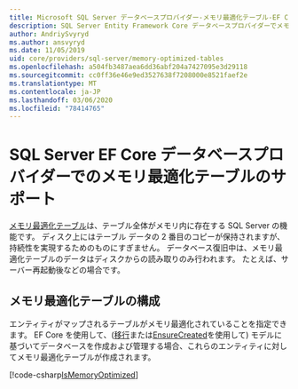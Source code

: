 ```yaml
---
title: Microsoft SQL Server データベースプロバイダー-メモリ最適化テーブル-EF Core
description: SQL Server Entity Framework Core データベースプロバイダーでメモリ最適化テーブルを使用する方法
author: AndriySvyryd
ms.author: ansvyryd
ms.date: 11/05/2019
uid: core/providers/sql-server/memory-optimized-tables
ms.openlocfilehash: a504fb3487aea6dd36abf204a7427095e3d29118
ms.sourcegitcommit: cc0ff36e46e9ed3527638f7208000e8521faef2e
ms.translationtype: MT
ms.contentlocale: ja-JP
ms.lasthandoff: 03/06/2020
ms.locfileid: "78414765"
---
```

# <a name="memory-optimized-tables-support-in-sql-server-ef-core-database-provider"></a>SQL Server EF Core データベースプロバイダーでのメモリ最適化テーブルのサポート

[メモリ最適化テーブル](/sql/relational-databases/in-memory-oltp/memory-optimized-tables)は、テーブル全体がメモリ内に存在する SQL Server の機能です。 ディスク上にはテーブル データの 2 番目のコピーが保持されますが、持続性を実現するためのものにすぎません。 データベース復旧中は、メモリ最適化テーブルのデータはディスクからの読み取りのみ行われます。 たとえば、サーバー再起動後などの場合です。

## <a name="configuring-a-memory-optimized-table"></a>メモリ最適化テーブルの構成

エンティティがマップされるテーブルがメモリ最適化されていることを指定できます。 EF Core を使用して、([移行](xref:core/managing-schemas/migrations/index)または[EnsureCreated](/dotnet/api/Microsoft.EntityFrameworkCore.Storage.IDatabaseCreator.EnsureCreated)を使用して) モデルに基づいてデータベースを作成および管理する場合、これらのエンティティに対してメモリ最適化テーブルが作成されます。

[!code-csharp[IsMemoryOptimized](../../../../samples/core/SqlServer/InMemory/InMemoryContext.cs?name=IsMemoryOptimized)]
